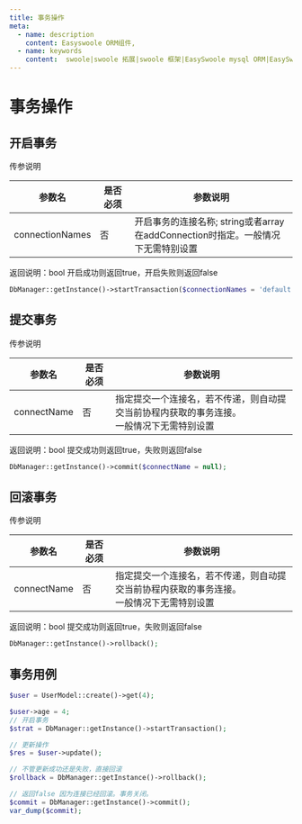 ```yaml
---
title: 事务操作
meta:
  - name: description
    content: Easyswoole ORM组件,
  - name: keywords
    content:  swoole|swoole 拓展|swoole 框架|EasySwoole mysql ORM|EasySwoole ORM|Swoole mysqli协程客户端|swoole ORM|事务操作
---
```


# 事务操作

## 开启事务
传参说明

| 参数名          | 是否必须 | 参数说明                                                     |
| --------------- | -------- | ------------------------------------------------------------ |
| connectionNames | 否       | 开启事务的连接名称; string或者array<br/>在addConnection时指定。一般情况下无需特别设置 |



返回说明：bool  开启成功则返回true，开启失败则返回false




```php
DbManager::getInstance()->startTransaction($connectionNames = 'default');
```

## 提交事务

传参说明

| 参数名      | 是否必须 | 参数说明                                                     |
| ----------- | -------- | ------------------------------------------------------------ |
| connectName | 否       | 指定提交一个连接名，若不传递，则自动提交当前协程内获取的事务连接。<br/>一般情况下无需特别设置 |



返回说明：bool  提交成功则返回true，失败则返回false

```php
DbManager::getInstance()->commit($connectName = null);
```

## 回滚事务

传参说明

| 参数名      | 是否必须 | 参数说明                                                     |
| ----------- | -------- | ------------------------------------------------------------ |
| connectName | 否       | 指定提交一个连接名，若不传递，则自动提交当前协程内获取的事务连接。<br/>一般情况下无需特别设置 |



返回说明：bool  提交成功则返回true，失败则返回false

```php
DbManager::getInstance()->rollback();
```



## 事务用例

```php 
$user = UserModel::create()->get(4);

$user->age = 4;
// 开启事务
$strat = DbManager::getInstance()->startTransaction();

// 更新操作
$res = $user->update();

// 不管更新成功还是失败，直接回滚
$rollback = DbManager::getInstance()->rollback();

// 返回false 因为连接已经回滚。事务关闭。
$commit = DbManager::getInstance()->commit();
var_dump($commit);
```

